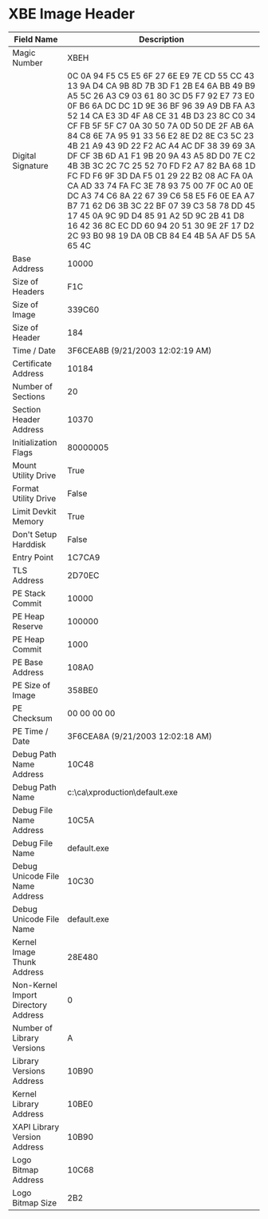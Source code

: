 # XBE Image Header

| Field Name | Description |
|---|---|
| Magic Number | XBEH |
| Digital Signature | 0C 0A 94 F5 C5 E5 6F 27 6E E9 7E CD 55 CC 43 13 9A D4 CA 9B 8D 7B 3D F1 2B E4 6A BB 49 B9 A5 5C 26 A3 C9 03 61 80 3C D5 F7 92 E7 73 E0 0F B6 6A DC DC 1D 9E 36 BF 96 39 A9 DB FA A3 52 14 CA E3 3D 4F A8 CE 31 4B D3 23 8C C0 34 CF FB 5F 5F C7 0A 30 50 7A 0D 50 DE 2F AB 6A 84 C8 6E 7A 95 91 33 56 E2 8E D2 8E C3 5C 23 4B 21 A9 43 9D 22 F2 AC A4 AC DF 38 39 69 3A DF CF 3B 6D A1 F1 9B 20 9A 43 A5 8D D0 7E C2 4B 3B 3C 2C 7C 25 52 70 FD F2 A7 82 BA 68 1D FC FD F6 9F 3D DA F5 01 29 22 B2 08 AC FA 0A CA AD 33 74 FA FC 3E 78 93 75 00 7F 0C A0 0E DC A3 74 C6 8A 22 67 39 C6 58 E5 F6 0E EA A7 B7 71 62 D6 3B 3C 22 BF 07 39 C3 58 78 DD 45 17 45 0A 9C 9D D4 85 91 A2 5D 9C 2B 41 D8 16 42 36 8C EC DD 60 94 20 51 30 9E 2F 17 D2 2C 93 B0 98 19 DA 0B CB 84 E4 4B 5A AF D5 5A 65 4C |
| Base Address | 10000 |
| Size of Headers | F1C |
| Size of Image | 339C60 |
| Size of Header | 184 |
| Time / Date | 3F6CEA8B (9/21/2003 12:02:19 AM) |
| Certificate Address | 10184 |
| Number of Sections | 20 |
| Section Header Address | 10370 |
| Initialization Flags | 80000005 |
| Mount Utility Drive | True |
| Format Utility Drive | False |
| Limit Devkit Memory | True |
| Don't Setup Harddisk | False |
| Entry Point | 1C7CA9 |
| TLS Address | 2D70EC |
| PE Stack Commit | 10000 |
| PE Heap Reserve | 100000 |
| PE Heap Commit | 1000 |
| PE Base Address | 108A0 |
| PE Size of Image | 358BE0 |
| PE Checksum | 00 00 00 00 |
| PE Time / Date | 3F6CEA8A (9/21/2003 12:02:18 AM) |
| Debug Path Name Address | 10C48 |
| Debug Path Name | c:\ca\xproduction\default.exe |
| Debug File Name Address | 10C5A |
| Debug File Name | default.exe |
| Debug Unicode File Name Address | 10C30 |
| Debug Unicode File Name | default.exe |
| Kernel Image Thunk Address | 28E480 |
| Non-Kernel Import Directory Address | 0 |
| Number of Library Versions | A |
| Library Versions Address | 10B90 |
| Kernel Library Address | 10BE0 |
| XAPI Library Version Address | 10B90 |
| Logo Bitmap Address | 10C68 |
| Logo Bitmap Size | 2B2 |
